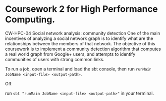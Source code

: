 Coursework 2 for High Performance Computing.
===========

CW-HPC-04 Social network analysis: community detection
One of the main incentives of analyzing a social network graph is to identify what are the
relationships between the members of that network. The objective of this coursework is to implement
a community detection algorithm that computes a real world graph from Google+ users, and attempts
to identify communities of users with strong common links.


To run a job, open a terminal and load the sbt console, then run `runMain JobName <input-file> <output-path>`.

OR

run `sbt "runMain JobName <input-file> <output-path>"` in your terminal.

